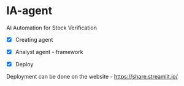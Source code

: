 # IA-agent
AI Automation for Stock Verification

- [x] Creating agent
- [x] Analyst agent - framework
- [x] Deploy


Deployment can be done on the website - https://share.streamlit.io/